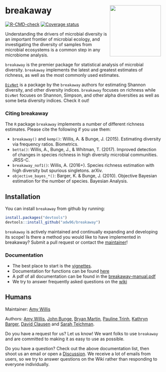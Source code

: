 
<!-- README.md is generated from README.Rmd. Please edit that file -->

# breakaway <img src="docs/breakaway-logo.png" align="right" width="165px"/>

[![R-CMD-check](https://github.com/adw96/breakaway/workflows/R-CMD-check/badge.svg)](https://github.com/adw96/breakaway/actions)
[![Coverage
status](https://codecov.io/gh/adw96/breakaway/branch/master/graph/badge.svg)](https://codecov.io/github/adw96/breakaway?branch=main)

Understanding the drivers of microbial diversity is an important
frontier of microbial ecology, and investigating the diversity of
samples from microbial ecosystems is a common step in any microbiome
analysis.

`breakaway` is the premier package for statistical analysis of microbial
diversity. `breakaway` implements the latest and greatest estimates of
richness, as well as the most commonly used estimates.

[`DivNet`](https://github.com/adw96/DivNet) is a package by the
`breakaway` authors for estimating Shannon diversity, and other
diversity indices. `breakaway` focuses on richness while `DivNet`
focuses on Shannon, Simpson, and other alpha diversities as well as some
beta diversity indices. Check it out!

### Citing breakaway

The `R` package `breakaway` implements a number of different richness
estimates. Please cite the following if you use them:

-   `breakaway()` and `kemp()`: Willis, A. & Bunge, J. (2015).
    Estimating diversity via frequency ratios. Biometrics.
-   `betta()`: Willis, A., Bunge, J., & Whitman, T. (2017). Improved
    detection of changes in species richness in high diversity microbial
    communities. JRSS-C.
-   `breakaway_nof1()`: Willis, A. (2016+). Species richness estimation
    with high diversity but spurious singletons. arXiv.
-   `objective_bayes_*()`: Barger, K. & Bunge, J. (2010). Objective
    Bayesian estimation for the number of species. Bayesian Analysis.

## Installation

You can install `breakaway` from github by running:

``` r
install.packages("devtools")
devtools::install_github("adw96/breakaway")
```

`breakaway` is actively maintained and continually expanding and
developing its scope! Is there a method you would like to have
implemented in breakaway? Submit a pull request or contact the
[maintainer](http://statisticaldiversitylab.com/team/amy-willis)!

### Documentation

-   The best place to start is the
    [vignettes](https://adw96.github.io/breakaway/articles/).
-   Documentation for functions can be found
    [here](https://adw96.github.io/breakaway/reference/index.html)
-   A pdf of all documentation can be found in the
    [breakaway-manual.pdf](https://github.com/adw96/breakaway/tree/master/breakaway-manual.pdf)
-   We try to answer frequently asked questions on the
    [wiki](https://github.com/adw96/breakaway/wiki)

## Humans

Maintainer: [Amy Willis](http://statisticaldiversitylab.com)

Authors: [Amy Willis](http://statisticaldiversitylab.com), [John
Bunge](https://stat.cornell.edu/people/faculty/john-bunge), [Bryan
Martin](https://bryandmartin.github.io/), [Pauline
Trinh](https://twitter.com/paulinetrinh), [Kathryn
Barger](http://hnrca.tufts.edu/kathryn-barger-ph-d/), [David
Clausen](https://www.biostat.washington.edu/people/david-clausen) and
[Sarah Teichman](https://svteichman.github.io/).

Do you have a request for us? Let us know! We want folks to use
`breakaway` and are committed to making it as easy to use as possible.

Do you have a question? Check out the above documentation list, then
shoot us an email or open a
[Discussion](https://github.com/adw96/breakaway/discussions). We receive
a lot of emails from users, so we try to answer questions on the Wiki
rather than responding to everyone individually.
